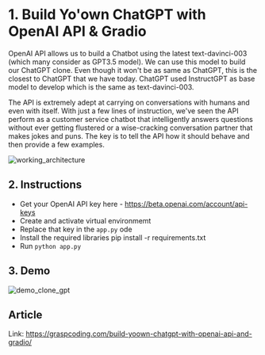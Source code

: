 # 1. Build Yo'own ChatGPT with OpenAI API & Gradio

OpenAI API allows us to build a Chatbot using the latest text-davinci-003 (which many consider as GPT3.5 model). We can use this model to build our ChatGPT clone. Even though it won't be as same as ChatGPT, this is the closest to ChatGPT that we have today. ChatGPT used InstructGPT as base model to develop which is the same as text-davinci-003. 

The API is extremely adept at carrying on conversations with humans and even with itself. With just a few lines of instruction, we've seen the API perform as a customer service chatbot that intelligently answers questions without ever getting flustered or a wise-cracking conversation partner that makes jokes and puns. The key is to tell the API how it should behave and then provide a few examples.

![working_architecture](https://user-images.githubusercontent.com/40186859/210705411-2812f3e2-68b4-45e5-b04a-d09fe654e285.png)

## 2. Instructions
- Get your OpenAI API key here - https://beta.openai.com/account/api-keys
- Create and activate virtual environmemt
- Replace that key in the `app.py` ode
- Install the required libraries pip install -r requirements.txt
- Run `python app.py`

## 3. Demo

![demo_clone_gpt](https://user-images.githubusercontent.com/40186859/210706430-f2c4a824-0198-4f98-8429-4d97ef8454f2.png)

## Article

Link: https://graspcoding.com/build-yoown-chatgpt-with-openai-api-and-gradio/
